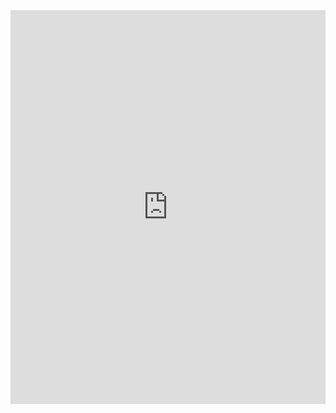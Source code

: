 <div style="width:100%;height:0;padding-bottom:125%;position:relative;">
  <iframe src="https://giphy.com/embed/gpkstDZ9FGGXK" width="100%" height="100%" style="position:absolute" frameBorder="0" class="giphy-embed" allowFullScreen></iframe>
</div>
<p><a href="https://giphy.com/gifs/aliens-abduction-alien-gif-gpkstDZ9FGGXK"></a></p>
